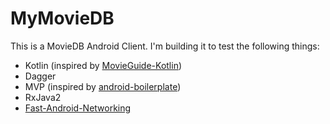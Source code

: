 # MyMovieDB

This is a MovieDB Android Client. I'm building it to test the following things:

 - Kotlin (inspired by [MovieGuide-Kotlin][kotlin])
 - Dagger
 - MVP (inspired by [android-boilerplate][mvp])
 - RxJava2
 - [Fast-Android-Networking][fan]
 
 [kotlin]: https://github.com/esoxjem/MovieGuide-Kotlin
 [mvp]: https://github.com/ribot/android-boilerplate
 [fan]: https://github.com/amitshekhariitbhu/Fast-Android-Networking